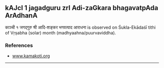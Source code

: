 ## kAJcI 1 jagadguru zrI Adi-zaGkara bhagavatpAda ArAdhanA

काञ्ची १ जगद्गुरु श्री आदि-शङ्कर भगवत्पाद आराधना is observed on Śukla-Ekādaśī tithi of Vṛṣabha (solar) month (madhyaahna/puurvaviddha).


### References
* www.kamakoti.org

---
